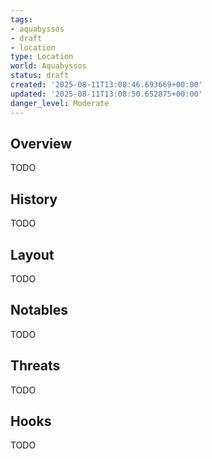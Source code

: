 ```yaml
---
tags:
- aquabyssos
- draft
- location
type: Location
world: Aquabyssos
status: draft
created: '2025-08-11T13:08:46.693669+00:00'
updated: '2025-08-11T13:08:50.652875+00:00'
danger_level: Moderate
---
```



## Overview

TODO
## History

TODO
## Layout

TODO
## Notables

TODO
## Threats

TODO
## Hooks

TODO
